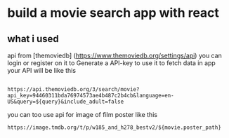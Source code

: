 ﻿# build a movie search app with react

## what i used

api from [themoviedb] (https://www.themoviedb.org/settings/api)
you can login or register on it to Generate a API-key to use it to fetch data in app
your API will be like this
```

https://api.themoviedb.org/3/search/movie?api_key=94460311bda76974573ae4b487c2b4cb&language=en-US&query=${query}&include_adult=false

```

you can too use api for image of film poster like this
```
https://image.tmdb.org/t/p/w185_and_h278_bestv2/${movie.poster_path}
```